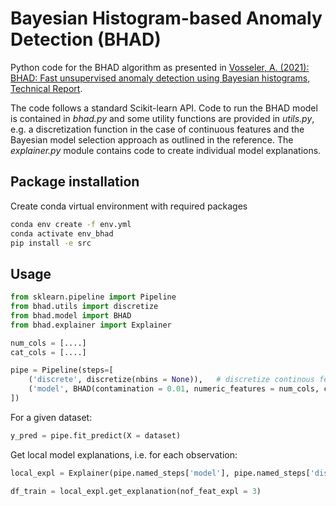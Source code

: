 # Bayesian Histogram-based Anomaly Detection (BHAD)

Python code for the BHAD algorithm as presented in [Vosseler, A. (2021): BHAD: Fast unsupervised anomaly detection using Bayesian histograms, Technical Report](https://www.researchgate.net/publication/364265660_BHAD_Fast_unsupervised_anomaly_detection_using_Bayesian_histograms). 

The code follows a standard Scikit-learn API. Code to run the BHAD model is contained in *bhad.py* and some utility functions are provided in *utils.py*, e.g. a discretization function in the case of continuous features and the Bayesian model selection approach as outlined in the reference. The *explainer.py* module contains code to create individual model explanations. 

## Package installation

Create conda virtual environment with required packages 
```bash
conda env create -f env.yml
conda activate env_bhad
pip install -e src
```

## Usage

```python
from sklearn.pipeline import Pipeline
from bhad.utils import discretize
from bhad.model import BHAD
from bhad.explainer import Explainer

num_cols = [....]
cat_cols = [....]

pipe = Pipeline(steps=[
    ('discrete', discretize(nbins = None)),   # discretize continous features + model selection
    ('model', BHAD(contamination = 0.01, numeric_features = num_cols, cat_features = cat_cols))
])
```

For a given dataset:

```python
y_pred = pipe.fit_predict(X = dataset)        
```

Get local model explanations, i.e. for each observation:

```python
local_expl = Explainer(pipe.named_steps['model'], pipe.named_steps['discrete']).fit()

df_train = local_expl.get_explanation(nof_feat_expl = 3)
```

